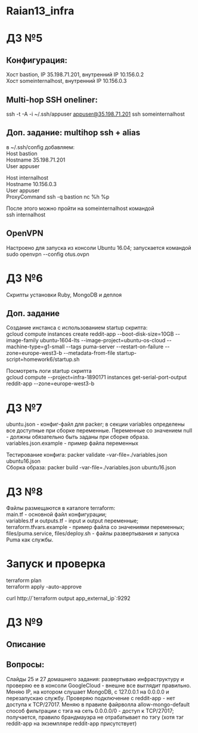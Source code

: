 # Raian13_infra

# ДЗ №5
## Конфигурация: 
Хост bastion, IP 35.198.71.201, внутренний IP 10.156.0.2  
Хост someinternalhost, внутренний IP 10.156.0.3

## Multi-hop SSH oneliner:
ssh -t -A -i ~/.ssh/appuser appuser@35.198.71.201 ssh someinternalhost

## Доп. задание: multihop ssh + alias 
в ~/.ssh/config добавляем:  
Host bastion  
Hostname 35.198.71.201  
User appuser

Host internalhost  
Hostname 10.156.0.3  
User appuser  
ProxyCommand ssh -q bastion nc %h %p

После этого можно пройти на someinternalhost командой  
ssh internalhost

 ## OpenVPN
 Настроено для запуска из консоли Ubuntu 16.04; запускается командой  
 sudo openvpn --config otus.ovpn

# ДЗ №6
Скрипты установки Ruby, MongoDB и деплоя 

## Доп. задание
Создание инстанса с использованием startup скрипта:  
gcloud compute instances create reddit-app --boot-disk-size=10GB --image-family ubuntu-1604-lts --image-project=ubuntu-os-cloud --machine-type=g1-small --tags puma-server --restart-on-failure --zone=europe-west3-b --metadata-from-file startup-script=homework6/startup.sh

Посмотреть логи startup скрипта  
gcloud compute --project=infra-1890171 instances get-serial-port-output reddit-app --zone=europe-west3-b


# ДЗ №7
ubuntu.json - конфиг-файл для packer; в секции variables определены все доступные при сборке переменные. Переменные со значением null - должны обязательно быть заданы при сборке образа.  
variables.json.example - пример файла переменных

Тестирование конфига: packer validate -var-file=./variables.json ubuntu16.json  
Сборка образа: packer build -var-file=./variables.json ubuntu16.json

# ДЗ №8
Файлы размещаются в каталоге terraform:  
main.tf - основной файл конфигурации;  
variables.tf и outputs.tf - input и output переменные;  
terraform.tfvars.example - пример файла со значениями переменных;  
files/puma.service, files/deploy.sh - файлы развертывания и запуска Puma как службы. 

# Запуск и проверка
terraform plan  
terraform apply -auto-approve 
<p>curl http://`terraform output app_external_ip`:9292</p>

# ДЗ №9 
## Описание
## Вопросы:
Слайды 25 и 27 домашнего задания: развертываю инфраструктуру и проверяю ее в консоли GoogleCloud - внешне все выглядит правильно. Меняю IP, на котором слушает MongoDB, с 127.0.0.1 на 0.0.0.0 и перезапускаю службу. Проверяю подключение с reddit-app - нет доступа к TCP/27017. Меняю в правиле файрволла allow-mongo-default способ фильтрации с тэга на сеть 0.0.0.0/0 - доступ к TCP/27017; получается, правило брандмауэра не отрабатывает по тэгу  (хотя тэг reddit-app на 
экземпляре reddit-app присутствует)